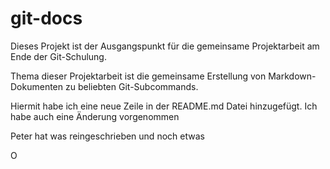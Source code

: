 # git-docs

Dieses Projekt ist der Ausgangspunkt für die gemeinsame Projektarbeit am Ende der Git-Schulung.

Thema dieser Projektarbeit ist die gemeinsame Erstellung von Markdown-Dokumenten zu beliebten Git-Subcommands.


Hiermit habe ich eine neue Zeile in der README.md Datei hinzugefügt.
Ich habe auch eine Änderung vorgenommen

Peter hat was reingeschrieben
und noch etwas

O

